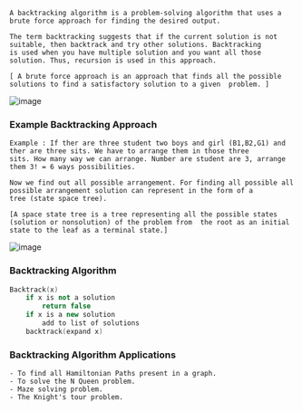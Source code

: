 ```
A backtracking algorithm is a problem-solving algorithm that uses a brute force approach for finding the desired output.

The term backtracking suggests that if the current solution is not suitable, then backtrack and try other solutions. Backtracking
is used when you have multiple solution and you want all those solution. Thus, recursion is used in this approach.
```
`[ A brute force approach is an approach that finds all the possible solutions to find a satisfactory solution to a given 
problem. ]`

![image](https://user-images.githubusercontent.com/59710234/174453147-8ccdda0d-497a-41c8-87f3-faf253aff1a4.png)

### Example Backtracking Approach
```
Example : If ther are three student two boys and girl (B1,B2,G1) and ther are three sits. We have to arrange them in those three 
sits. How many way we can arrange. Number are student are 3, arrange them 3! = 6 ways possibilities. 

Now we find out all possible arrangement. For finding all possible all possible arrangement solution can represent in the form of a
tree (state space tree).
```

`[A space state tree is a tree representing all the possible states (solution or nonsolution) of the problem from 
the root as an initial state to the leaf as a terminal state.]`

![image](https://user-images.githubusercontent.com/59710234/174454202-351d1a8a-5296-4c80-9898-25a515e408a7.png)

### Backtracking Algorithm
```c++
Backtrack(x)
    if x is not a solution
        return false
    if x is a new solution
        add to list of solutions
    backtrack(expand x)
```

### Backtracking Algorithm Applications
```
- To find all Hamiltonian Paths present in a graph.
- To solve the N Queen problem.
- Maze solving problem.
- The Knight's tour problem.
```
